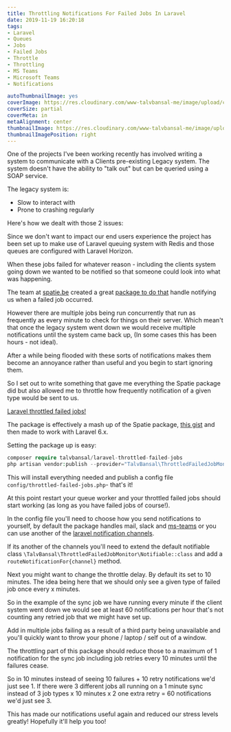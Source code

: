 ```yaml
---
title: Throttling Notifications For Failed Jobs In Laravel
date: 2019-11-19 16:20:18
tags:
- Laravel
- Queues
- Jobs
- Failed Jobs
- Throttle
- Throttling
- MS Teams
- Microsoft Teams
- Notifications

autoThumbnailImage: yes
coverImage: https://res.cloudinary.com/www-talvbansal-me/image/upload/c_scale,w_1600/v1574185225/posts/south-africa-zebra-back.jpg
coverSize: partial
coverMeta: in
metaAlignment: center
thumbnailImage: https://res.cloudinary.com/www-talvbansal-me/image/upload/c_scale,w_280/v1574185225/posts/south-africa-zebra-back.jpg
thumbnailImagePosition: right
---
```

One of the projects I've been working recently has involved writing a system to communicate with a Clients pre-existing Legacy system. The system doesn't have the ability to "talk out" but can be queried using a SOAP service. 

The legacy system is:
- Slow to interact with
- Prone to crashing regularly

Here's how we dealt with those 2 issues:

Since we don't want to impact our end users experience the project has been set up to make use of Laravel queuing system with Redis and those queues are configured with Laravel Horizon.

When these jobs failed for whatever reason - including the clients system going down we wanted to be notified so that someone could look into what was happening.

The team at [spatie.be](https://spatie.be/) created a great [package to do that](https://github.com/spatie/laravel-failed-job-monitor) handle notifying us when a failed job occurred.

However there are multiple jobs being run concurrently that run as frequently as every minute to check for things on their server. Which mean't that once the legacy system went down we would receive multiple notifications until the system came back up, (In some cases this has been hours - not ideal). 

After a while being flooded with these sorts of notifications makes them become an annoyance rather than useful and you begin to start ignoring them.

So I set out to write something that gave me everything the Spatie package did but also allowed me to throttle how frequently notification of a given type would be sent to us.

[Laravel throttled failed jobs!](https://github.com/talvbansal/laravel-throttled-failed-jobs)

<!-- more -->

The package is effectively a mash up of the Spatie package, [this gist](https://gist.github.com/scottwakefield/81da8c00e63101a20fe6ea3735c21f02#file-routesthrottlednotifications-php) and then made to work with Laravel 6.x.

Setting the package up is easy:

```php
composer require talvbansal/laravel-throttled-failed-jobs
php artisan vendor:publish --provider="TalvBansal\ThrottledFailedJobMonitor\FailedThrottledJobsServiceProvider"
```

This will install everything needed and publish a config file `config/throttled-failed-jobs.php`- that's it! 

At this point restart your queue worker and your throttled failed jobs should start working (as long as you have failed jobs of course!).

In the config file you'll need to choose how you send notifications to yourself, by default the package handles mail, slack and [ms-teams](/blog/send-notifications-to-ms-teams-with-laravel) or you can use another of the [laravel notification channels](https://laravel-notification-channels.com).

If its another of the channels you'll need to extend the default notifiable class `\TalvBansal\ThrottledFailedJobMonitor\Notifiable::class` and add a `routeNotificationFor{channel}` method.

Next you might want to change the throttle delay. By default its set to 10 minutes. The idea being here that we should only see a given type of failed job once every x minutes.

So in the example of the sync job we have running every minute if the client system went down we would see at least 60 notifications per hour that's not counting any retried job that we might have set up.

Add in multiple jobs failing as a result of a third party being unavailable and you'll quickly want to throw your phone / laptop / self out of a window. 

The throttling part of this package should reduce those to a maximum of 1 notification for the sync job including job retries every 10 minutes until the failures cease. 

So in 10 minutes instead of seeing 10 failures + 10 retry notifications we'd just see 1.
If there were 3 different jobs all running on a 1 minute sync instead of 3 job types x 10 minutes x 2 one extra retry = 60 notifications we'd just see 3.

This has made our notifications useful again and reduced our stress levels greatly! Hopefully it'll help you too!
